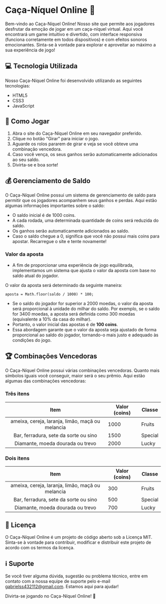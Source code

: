 # Caça-Níquel Online 🎰

Bem-vindo ao Caça-Níquel Online! Nosso site que permite aos jogadores desfrutar da emoção de jogar em um caça-níquel virtual. Aqui você encontrará um game intuitivo e divertido, com interface responsiva (funciona corretamente em todos dispositivos) e com efeitos sonoros emocionantes. Sinta-se à vontade para explorar e aproveitar ao máximo a sua experiência de jogo!

## 💻 Tecnologia Utilizada

Nosso Caça-Níquel Online foi desenvolvido utilizando as seguintes tecnologias:

- HTML5
- CSS3
- JavaScript

## 🎲 Como Jogar

1. Abra o site do Caça-Níquel Online em seu navegador preferido.
2. Clique no botão "Girar" para iniciar o jogo.
3. Aguarde os rolos pararem de girar e veja se você obteve uma combinação vencedora.
4. Caso você vença, os seus ganhos serão automaticamente adicionados ao seu saldo.
5. Divirta-se e boa sorte!

## 💰 Gerenciamento de Saldo

O Caça-Níquel Online possui um sistema de gerenciamento de saldo para permitir que os jogadores acompanhem seus ganhos e perdas. Aqui estão algumas informações importantes sobre o saldo:

- O saldo inicial é de 1000 coins.
- A cada rodada, uma determinada quantidade de coins será reduzida do saldo.
- Os ganhos serão automaticamente adicionados ao saldo.
- Caso o saldo chegue a 0, significa que você não possui mais coins para apostar. Recarregue o site e tente novamente!

### Valor da aposta

* A fim de proporcionar uma experiência de jogo equilibrada, implementamos um sistema que ajusta o valor da aposta com base no saldo atual do jogador.

O valor da aposta será determinado da seguinte maneira:

`aposta = Math.floor(saldo / 1000) * 100;`

* Se o saldo do jogador for superior a 2000 moedas, o valor da aposta será proporcional à unidade do milhar do saldo. Por exemplo, se o saldo for 3400 moedas, a aposta será definida como 300 moedas (equivalente a 10% da casa do milhar).
* Portanto, o valor inicial das apostas é de **100 coins**.
* Essa abordagem garante que o valor da aposta seja ajustado de forma proporcional ao saldo do jogador, tornando-o mais justo e adequado às condições do jogo.

## 🏆 Combinações Vencedoras

O Caça-Níquel Online possui várias combinações vencedoras. Quanto mais símbolos iguais você conseguir, maior será o seu prêmio. Aqui estão algumas das combinações vencedoras:

### Três itens

|                        Item                        | Valor (coins) | Classe  |
| :-------------------------------------------------: | ------------- | ------- |
| ameixa, cereja, laranja, limão, maçã ou melancia | 1000          | Fruits  |
|        Bar, ferradura, sete da sorte ou sino        | 1500          | Special |
|          Diamante, moeda dourada ou trevo          | 2000          | Lucky   |

### Dois itens

|                        Item                        | Valor (coins) | Classe  |
| :-------------------------------------------------: | ------------- | ------- |
| ameixa, cereja, laranja, limão, maçã ou melancia | 300           | Fruits  |
|        Bar, ferradura, sete da sorte ou sino        | 500           | Special |
|          Diamante, moeda dourada ou trevo          | 700           | Lucky   |

## 📄 Licença

O Caça-Níquel Online é um projeto de código aberto sob a Licença MIT. Sinta-se à vontade para contribuir, modificar e distribuir este projeto de acordo com os termos da licença.

## ℹ️ Suporte

Se você tiver alguma dúvida, sugestão ou problema técnico, entre em contato com a nossa equipe de suporte pelo e-mail [gabrielss432112@gmail.com](mailto:gabrielss432112@gmail.com). Estamos aqui para ajudar!

Divirta-se jogando no Caça-Níquel Online! 🎉
